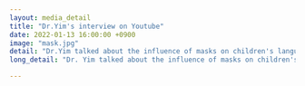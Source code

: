 ```yaml
---
layout: media_detail
title: "Dr.Yim's interview on Youtube"
date: 2022-01-13 16:00:00 +0900
image: "mask.jpg"
detail: "Dr.Yim talked about the influence of masks on children's language development." 
long_detail: "Dr. Yim talked about the influence of masks on children's language development. You can watch her interview here. <iframe width="560" height="315" src="https://www.youtube.com/embed/ZyOkCKoSu-8" title="YouTube video player" frameborder="0" allow="accelerometer; autoplay; clipboard-write; encrypted-media; gyroscope; picture-in-picture; web-share" allowfullscreen></iframe>."

---
```


